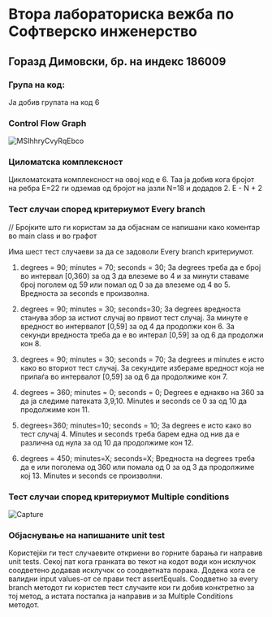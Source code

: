 # Втора лабораториска вежба по Софтверско инженерство

## Горазд Димовски, бр. на индекс 186009

### Група на код:
Ја добив групата на код 6

### Control Flow Graph
![MSIhhryCvyRqEbco](https://user-images.githubusercontent.com/63555005/84577302-71535e00-adbb-11ea-9fc4-7127da932851.png)

### Циломатска комплексност
Цикломатската комплексност на овој код е 6. Таа ја добив кога бројот на ребра E=22 ги одземав од бројот на јазли N=18 и додадов 2. E - N + 2

### Тест случаи според критериумот Every branch
// Бројките што ги користам за да објаснам се напишани како коментар во main class и во графот

Има шест тест случаеви за да се задоволи Every branch критериумот.

1. degrees = 90; minutes = 70; seconds = 30;
За degrees треба да е број во интервал [0,360) за од 3 да влеземе во 4 и за минути ставаме број поголем од 59 или помал од 0 за да влеземе од 4 во 5.  Вредноста за seconds е произволна.

2. degrees = 90; minutes = 30; seconds=30;
За degrees вредноста станува збор за истиот случај во првиот тест случај.  За минуте е вредност во интервалот [0,59] за од 4 да продолжи кон 6. За секунди вредноста треба да е во интерал [0,59] за од 6 да продолжи кон 8.

3. degrees = 90; minutes = 30; seconds = 70;
За degrees и minutes е исто како во вториот тест случај. За секундите избераме вредност која не припаѓа во интервалот [0,59] за од 6 да продолжиме кон 7.

4. degrees = 360; minutes = 0; seconds = 0;
Degrees е еднакво на 360 за да ја следиме патеката 3,9,10. Minutes и seconds  се  0 за од 10 да продолжиме кон 11.

5. degrees=360; minutes=10; seconds = 10;
За degrees е исто како во тест случај 4.  Minutes и seconds треба барем една од нив да е различна од нула за од 10 да продолжиме кон 12.

6. degrees = 450; minutes=X; seconds=X;
Вредноста на degrees треба да е или поголема од 360 или помала од 0 за од 3 да продолжиме кој 13. Minutes и seconds се произволни.

### Тест случаи според критериумот Multiple conditions
![Capture](https://user-images.githubusercontent.com/63555005/84577468-b4fa9780-adbc-11ea-9563-d8c8fb46efb5.PNG)

### Објаснување на напишаните unit test
Користејќи ги тест случаевите откриени во горните барања ги направив unit tests. Секој пат кога гранката во текот на кодот води кон исклучок соодветено додавав исклучок со соодветната порака. Додека кога се валидни input values-от се прави тест assertEquals. Соодветно за every branch методот ги користев тест случаите кои ги добив конктретно за тој метод, а истата постапка ја направив и за Multiple Conditions методот.

